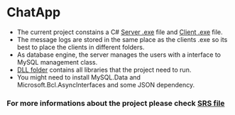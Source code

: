 # ChatApp

- The current project constains a C# [Server .exe](https://github.com/AndreiZacordonet/ChatApp/blob/main/ServerApp/bin/Debug/ServerApp.exe) file and  [Client .exe](https://github.com/AndreiZacordonet/ChatApp/blob/main/Clients/ChatApp/bin/Debug/ChatApp.exe) file. 
- The message logs are stored in the same place as the clients .exe so its best to place the clients in different folders.
- As database engine, the server manages the users with a interface to MySQL management class.
- [DLL folder](https://github.com/AndreiZacordonet/ChatApp/tree/main/DLL) contains all libraries that the project need to run.
- You might need to install MySQL.Data and Microsoft.Bcl.AsyncInterfaces and some JSON dependency.

### For more informations about the project please check [SRS file](https://github.com/AndreiZacordonet/ChatApp/tree/main/SRS.doc)